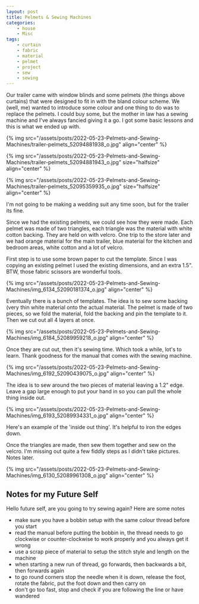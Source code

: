 ```yaml
---
layout: post
title: Pelmets & Sewing Machines
categories:
    - house
    - Misc
tags:
    - curtain
    - fabric
    - material
    - pelmet
    - project
    - sew
    - sewing
---
```



Our trailer came with window blinds and some pelmets (the things above curtains) that were designed to fit in with the bland colour scheme.  We (well, me) wanted to introduce some colour and one thing to do was to replace the pelmets.  I could buy some, but the mother in law has a sewing machine and I've always fancied giving it a go. I got some basic lessons and this is what we ended up with.






{% img src="/assets/posts/2022-05-23-Pelmets-and-Sewing-Machines/trailer-pelmets_52094881938_o.jpg"    align="center" %}






{% img src="/assets/posts/2022-05-23-Pelmets-and-Sewing-Machines/trailer-pelmets_52094881943_o.jpg"  size="halfsize"  align="center" %}


{% img src="/assets/posts/2022-05-23-Pelmets-and-Sewing-Machines/trailer-pelmets_52095359935_o.jpg"  size="halfsize"  align="center" %}








I'm not going to be making a wedding suit any time soon, but for the trailer its fine.




Since we had the existing pelmets, we could see how they were made. Each pelmet was made of two triangles, each triangle was the material with white cotton backing. They are held on with velcro. One trip to the store later and we had orange material for the main trailer, blue material for the kitchen and bedroom areas, white cotton and a lot of velcro.






First step is to use some brown paper to cut the template. Since I was copying an existing pelmet I used the existing dimensions, and an extra 1.5". BTW, those fabric scissors are wonderful tools. 




{% img src="/assets/posts/2022-05-23-Pelmets-and-Sewing-Machines/img_6134_52090181374_o.jpg"    align="center" %}


Eventually there is a bunch of templates. The idea is to sew some backing (very thin white material onto the actual material. The pelmet is made of two pieces, so we fold the material, fold the backing and pin the template to it. Then we cut out all 4 layers at once.




{% img src="/assets/posts/2022-05-23-Pelmets-and-Sewing-Machines/img_6184_52089959218_o.jpg"    align="center" %}


Once they are cut out, then it's sewing time. Which took a while, lot's to learn. Thank goodness for the manual that comes with the sewing machine. 




{% img src="/assets/posts/2022-05-23-Pelmets-and-Sewing-Machines/img_6192_52090439075_o.jpg"    align="center" %}


The idea is to sew around the two pieces of material leaving a 1.2" edge. Leave a gap large enough to put your hand in so you can pull the whole thing inside out.




{% img src="/assets/posts/2022-05-23-Pelmets-and-Sewing-Machines/img_6193_52089934331_o.jpg"    align="center" %}


Here's an example of the 'inside out thing'. It's helpful to iron the edges down.




Once the triangles are made, then sew them together and sew on the velcro.  I'm missing out quite a few fiddly steps as I didn't take pictures.  Notes later.




{% img src="/assets/posts/2022-05-23-Pelmets-and-Sewing-Machines/img_6130_52089961308_o.jpg"    align="center" %}


<h2>Notes for my Future Self</h2>


Hello future self, are you going to try sewing again?  Here are some notes




<ul><li>make sure you have a bobbin setup with the same colour thread before you start</li><li>read the manual before putting the bobbin in, the thread needs to go clockwise or counter-clockwise to work properly and you always get it wrong</li><li>use a scrap piece of material to setup the stitch style and length on the machine</li><li>when starting a new run of thread, go forwards, then backwards a bit, then forwards again</li><li>to go round corners stop the needle when it is down, release the foot, rotate the fabric, put the foot down and then carry on</li><li>don't go too fast, stop and check if you are following the line or have wandered</li></ul>





